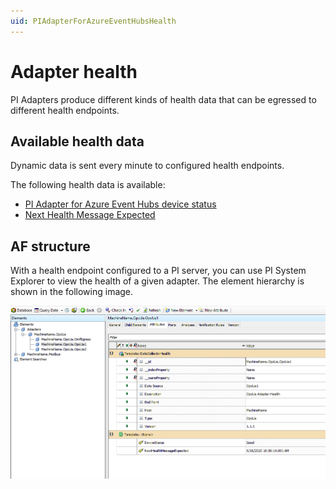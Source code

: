 ```yaml
---
uid: PIAdapterForAzureEventHubsHealth
---
```


# Adapter health

PI Adapters produce different kinds of health data that can be egressed to different health endpoints.

## Available health data

Dynamic data is sent every minute to configured health endpoints.

The following health data is available:

- [PI Adapter for Azure Event Hubs device status](xref:PIAdapterForAzureEventHubsDeviceStatus)
- [Next Health Message Expected](xref:NextHealthMessageExpected)

## AF structure

With a health endpoint configured to a PI server, you can use PI System Explorer to view the health of a given adapter. The element hierarchy is shown in the following image.

![Health data](../../main/shared-content/images/health-data.png)
